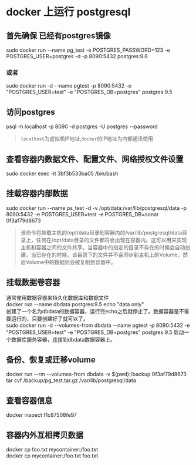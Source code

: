 # docker 上运行 postgresql

## 首先确保 已经有postgres镜像
sudo docker run --name pg_test -e POSTGRES_PASSWORD=123 -e POSTGRES_USER=postgres -d -p 8090:5432 postgres:9.6

### 或者
sudo docker run -d --name pgtest -p 8090:5432 -e "POSTGRES_USER=test" -e "POSTGRES_DB=postgres" postgres:9.5

## 访问postgres
psql -h localhost -p 8090 -d postgres -U postgres --password
> `localhost`为虚拟机IP地址,`docker`的IP地址为内部通讯使用

## 查看容器内数据文件、配置文件、网络授权文件设置
sudo docker exec -it 3bf3b533ba05 /bin/bash

## 挂载容器内部数据
sudo docker run --name ps_test -d -v /opt/data:/var/lib/postgresql/data -p 8090:5432 -e POSTGRES_USER=test -e POSTGRES_DB=sonar 0f3af79d8673
> 该命令将挂载主机的/opt/data目录到容器内的/var/lib/postgresql/data目录上，任何在/opt/data目录的文件都将会出现在容器内。这可以用来实现主机和容器之间的文件共享。当容器中的指定的目录不存在的时候会自动创建，当已存在的时候，该目录下的文件并不会同步到主机上的Volume，然后Volume中的数据则会被复制到容器中。

## 挂载数据卷容器
通常使用数据容器来持久化数据库和数据文件    
docker run --name dbdata postgres:9.5 echo "data only"   
创建了一个名为dbdata的数据容器，运行完echo之后就停止了。数据容器是不需要运行的，只要创建好了就可以了。   
sudo docker run -d --volumes-from dbdata --name pgtest -p 8090:5432 -e "POSTGRES_USER=test" -e "POSTGRES_DB=postgres" postgres:9.5  启动一个数据库服务容器，连接到dbdata数据容器上。



## 备份、恢复或迁移volume
docker run --rm --volumes-from dbdata -v $(pwd):/backup 0f3af79d8673 tar cvf /backup/pg_test.tar.gz /var/lib/postgresql/data

## 查看容器信息
docker inspect f1c87508fe97

## 容器内外互相拷贝数据
docker cp foo.txt mycontainer:/foo.txt   
docker cp mycontainer:/foo.txt foo.txt
